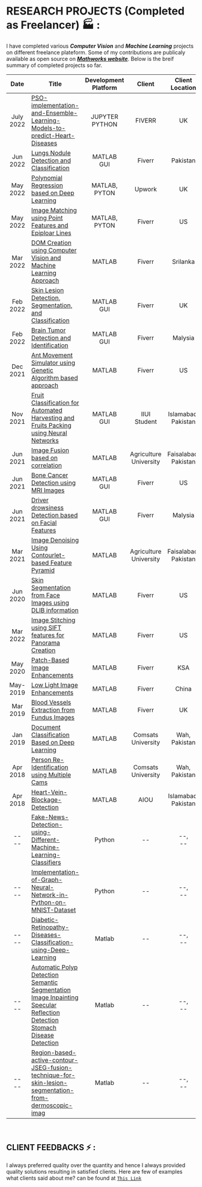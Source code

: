 
# RESEARCH PROJECTS (Completed as Freelancer) 🏭 :
I have completed various ***Computer Vision*** and ***Machine Learning*** projects on different freelance plateform.
Some of my contributions are publicaly available as open source on [***Mathworks website***](https://ch.mathworks.com/matlabcentral/fileexchange/113080-classification-of-gastrointestinal-diseases-of-stomach?s_tid=prof_contriblnk). Below is the breif summary of completed projects so far.

| Date | Title | Development Platform	 | Client	 | Client Location |
| :--: | ----- | :-------------------: | :-----: | :-------------: |
July <br> 2022 | [PSO-implementation-and-Ensemble-Learning-Models-to-predict-Heart-Diseases](PSO-implementation-and-Ensemble-Learning-Models-to-predict-Heart-Diseases/README.md) | JUPYTER<br> PYTHON | FIVERR | UK | 
Jun<br>2022 | [Lungs Nodule Detection and Classification](Lungs_Nodule_Cancer_Detection_and_Classification_MRI_CT_Images/README.md) | MATLAB<br>GUI | Fiverr | Pakistan |
May<br>2022 | [Polynomial Regression based on Deep Learning](Polynomial-Regression-based-on-Deep-Learning-in-Matlab/README.md) | MATLAB,<br>PYTON | Upwork | UK |
May<br>2022 | [Image Matching using Point Features and Epiploar Lines](/Image-Matching-using-Point-Features-and-Epiploar-Lines-in-Matlab/README.md) | MATLAB,<br>PYTON | Fiverr | US | 
Mar<br>2022 | [DOM Creation using Computer Vision and Machine Learning Approach](DOM-Creation-using-Computer-Vision-and-Machine-Learning-Approach/README.md) | MATLAB | Fiverr | Srilanka |
Feb <br>2022 | [Skin Lesion Detection, Segmentation, and Classification](Computer-Vision-based-system-in-Matlab-for-Benign-and-Malignant-Classification-Skin-Lesion-Detection/README.md) | MATLAB<br>GUI | Fiverr | UK |
Feb <br>2022 | [Brain Tumor Detection and Identification](Brain-Tumor-Detection-and-Classification-GUI-based-App-in-Matlab/README.md) | MATLAB<br>GUI | Fiverr | Malysia |
Dec<br>2021 | [Ant Movement Simulator using Genetic Algorithm based approach](/Ant-Movement-Simulator-using-Genetic-Algorithm-based-approach/README.md) | MATLAB | Fiverr | US |
Nov <br>2021 | [Fruit Classification for Automated Harvesting and Fruits Packing using Neural Networks](/Neural-Network-Based-Automatic-Fruit-Classification/README.md) | MATLAB<br>GUI	| IIUI<br>Student |	Islamabad,<br>Pakistan |
Jun<br>2021 | [Image Fusion based on correlation](/Image-Fusion-based-on-correlation-in-MATLAB/README.md) </a>| MATLAB | Agriculture<br> University | Faisalabad,<br>Pakistan |
Jun <br>2021 | [Bone Cancer Detection using MRI Images](Bone-Cancer-Detection-GUI-in-Matlab-using-Image-Processing-Techniques/README.md) | MATLAB<br>GUI	| Fiverr | US |
Jun <br>2021 | [Driver drowsiness Detection based on Facial Features](Driver-Drowsiness-Detection-using-Computer-Vision-in-Matlab/README.md) | MATLAB<br>GUI |	Fiverr |	Malysia |
Mar<br>2021 | [Image Denoising Using Contourlet-based Feature Pyramid](/Image-Denoising-Using-Contourlet-based-Feature-Pyramid/README.md) | MATLAB | Agriculture <br>University | Faisalabad,<br>Pakistan |
Jun<br>2020 | [Skin Segmentation from Face Images using DLIB information](/Skin-Segmentation-from-Face-Images-using-DLIB-information-in-Matlab/README.md) | MATLAB | Fiverr | US |
Mar<br>2022 | [Image Stitching using SIFT features for Panorama Creation](Image-Matching-using-Point-Features-and-Epiploar-Lines-in-Matlab/README.md) | MATLAB | Fiverr | US |
May<br>2020 | [Patch-Based Image Enhancements](Patch-Based-Image-Enhancements-in-Matlab-CLAHE/README.md) | MATLAB | Fiverr | KSA |
May-2019 | [Low Light Image Enhancements](/Low-Light-Image-Enhancements-using-Matlab/README.md) </a>| MATLAB | Fiverr | China |
Mar<br>2019 | [Blood Vessels Extraction from Fundus Images](/Blood-Vessels-Extraction-from-Fundus-Images-in-Matlab/README.md) | MATLAB | Fiverr | UK |
Jan<br>2019 | [Document Classification Based on Deep Learning](/Document-Classification-Based-on-Deep-Learning-in-Matlab/README.md) | MATLAB | Comsats<br>University | Wah,<br>Pakistan |
Apr<br>2018 | [Person Re-Identification using Multiple Cams](Person-Re-Identification-using-Multiple-Cams-in-Matlab/README.md) | MATLAB | Comsats<br>University | Wah,<br>Pakistan |
Apr<br>2018 | [Heart-Vein-Blockage-Detection](Heart-Vein-Blockage-Detection/README.md) | MATLAB | AIOU| Islamabad,<br>Pakistan |
--<br>-- | [Fake-News-Detection-using-Different-Machine-Learning-Classifiers](Fake-News-Detection-using-Different-Machine-Learning-Classifiers/README.md) | Python | -- | --,<br>-- |
--<br>-- | [Implementation-of-Graph-Neural-Network-in-Python-on-MNIST-Dataset](Implementation-of-Graph-Neural-Network-in-Python-on-MNIST-Dataset/README.md) | Python | -- | --,<br>-- |
--<br>-- | [Diabetic-Retinopathy-Diseases-Classification-using-Deep-Learning](/Diabetic-Retinopathy-Diseases-Classification-using-Deep-Learning/README.md) | Matlab | -- | --,<br>-- |
--<br>-- | [Automatic Polyp Detection Semantic Segmentation Image Inpainting Specular Reflection Detection Stomach Disease Detection](/Automatic-Polyp-Detection-Semantic-Segmentation-Image-Inpainting-Specular-Reflection-Detection-Stom/README.md) | Matlab | -- | --,<br>-- |
--<br>-- | [Region-based-active-contour-JSEG-fusion-technique-for-skin-lesion-segmentation-from-dermoscopic-imag](/Region-based-active-contour-JSEG-fusion-technique-for-skin-lesion-segmentation-from-dermoscopic-imag/README.md) | Matlab | -- | --,<br>-- |


<br>

## CLIENT FEEDBACKS ⚡ :

I always preferred quality over the quantity and hence I always provided quality solutions resulting in satisfied clients. Here are few of examples what clients said about me? can be found at [`This Link`](/feedbacks.md)


